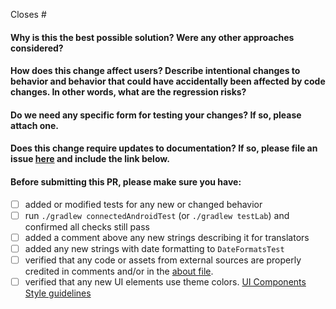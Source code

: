 Closes #

<!-- 
Thank you for contributing to FSR Collect!

Before sending this PR, please read
https://github.com/getodk/collect/blob/master/docs/CONTRIBUTING.md
-->

#### Why is this the best possible solution? Were any other approaches considered?

#### How does this change affect users? Describe intentional changes to behavior and behavior that could have accidentally been affected by code changes. In other words, what are the regression risks?

#### Do we need any specific form for testing your changes? If so, please attach one.

#### Does this change require updates to documentation? If so, please file an issue [here]( https://github.com/getodk/docs/issues/new) and include the link below.

#### Before submitting this PR, please make sure you have:
- [ ] added or modified tests for any new or changed behavior
- [ ] run `./gradlew connectedAndroidTest` (or `./gradlew testLab`) and confirmed all checks still pass
- [ ] added a comment above any new strings describing it for translators
- [ ] added any new strings with date formatting to `DateFormatsTest`
- [ ] verified that any code or assets from external sources are properly credited in comments and/or in the [about file](https://github.com/getodk/collect/blob/master/collect_app/src/main/assets/open_source_licenses.html).
- [ ] verified that any new UI elements use theme colors. [UI Components Style guidelines](https://github.com/getodk/collect/blob/master/docs/CODE-GUIDELINES.md#ui-components-style-guidelines)
